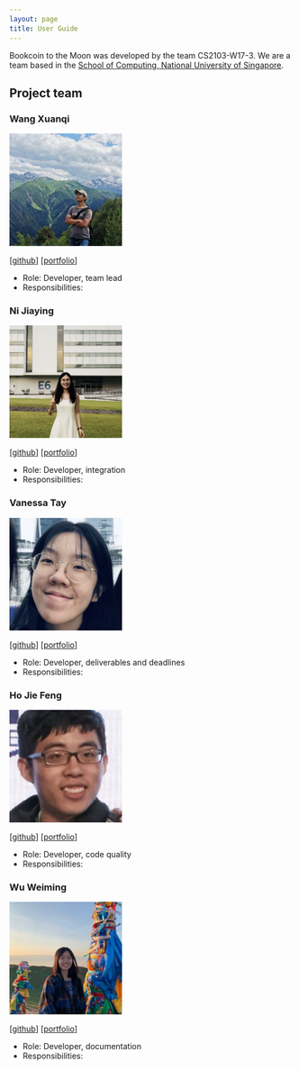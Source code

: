 ```yaml
---
layout: page
title: User Guide
---
```


Bookcoin to the Moon was developed by the team CS2103-W17-3.
We are a team based in the [School of Computing, National University of Singapore](http://www.comp.nus.edu.sg).

## Project team

### Wang Xuanqi

<img src="images/xuanqi966.png" width="200px">

[[github](https://github.com/xuanqi966)]
[[portfolio](team/johndoe.md)]

* Role: Developer, team lead
* Responsibilities:

### Ni Jiaying

<img src="images/ninijiaying.png" width="200px">

[[github](http://github.com/ninijiaying)]
[[portfolio](team/johndoe.md)]

* Role: Developer, integration
* Responsibilities:

### Vanessa Tay

<img src="images/vvan-essa.png" width="200px">

[[github](http://github.com/vvan-essa)] [[portfolio](team/johndoe.md)]

* Role: Developer, deliverables and deadlines
* Responsibilities:

### Ho Jie Feng

<img src="images/hojiefeng.png" width="200px">

[[github](http://github.com/hojiefeng)]
[[portfolio](team/johndoe.md)]

* Role: Developer, code quality
* Responsibilities:

### Wu Weiming

<img src="images/ming-00.png" width="200px">

[[github](http://github.com/ming-00)]
[[portfolio](team/johndoe.md)]

* Role: Developer, documentation
* Responsibilities:
